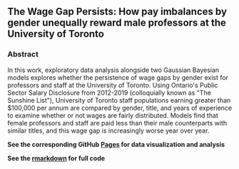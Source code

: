 ## The Wage Gap Persists: How pay imbalances by gender unequally reward male professors at the University of Toronto

### Abstract 
In this work, exploratory data analysis alongside two Gaussian Bayesian models explores whether the persistence of wage gaps by gender exist for professors and staff at the University of Toronto. Using Ontario's Public Sector Salary Disclosure from 2012-2019 (colloquially known as "The Sunshine List"), University of Toronto staff populations earning greater than $100,000 per annum are compared by gender, title, and years of experience to examine whether or not wages are fairly distributed. Models find that female professors and staff are paid less than their male counterparts with similar titles, and this wage gap is increasingly worse year over year.

**See the corresponding GitHub [Pages](https://mrpotatocode.github.io/UniversitySunshine/) for data visualization and analysis**

**See the [rmarkdown](https://github.com/mrpotatocode/UniversitySunshine/tree/main/outputs/paper/analysis.Rmd) for full code**
